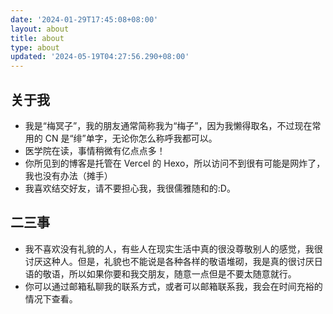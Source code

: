 ```yaml
---
date: '2024-01-29T17:45:08+08:00'
layout: about
title: about
type: about
updated: '2024-05-19T04:27:56.290+08:00'
---
```

## 关于我

- 我是“梅冥子”，我的朋友通常简称我为“梅子”，因为我懒得取名，不过现在常用的 CN 是“绯”单字，无论你怎么称呼我都可以。
- 医学院在读，事情稍微有亿点点多！
- 你所见到的博客是托管在 Vercel 的 Hexo，所以访问不到很有可能是网炸了，我也没有办法（摊手）
- 我喜欢结交好友，请不要担心我，我很儒雅随和的:D。

## 二三事

- 我不喜欢没有礼貌的人，有些人在现实生活中真的很没尊敬别人的感觉，我很讨厌这种人。但是，礼貌也不能说是各种各样的敬语堆砌，我是真的很讨厌日语的敬语，所以如果你要和我交朋友，随意一点但是不要太随意就行。
- 你可以通过邮箱私聊我的联系方式，或者可以邮箱联系我，我会在时间充裕的情况下查看。
